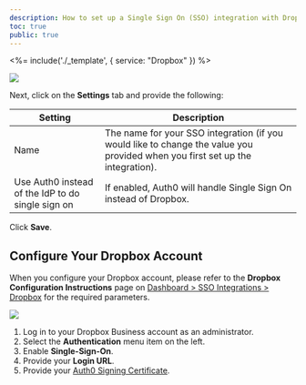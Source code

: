 ```yaml
---
description: How to set up a Single Sign On (SSO) integration with Dropbox and Auth0.
toc: true
public: true
---
```


<%= include('./_template', {
  service: "Dropbox"
}) %>

![](/media/articles/sso/integrations/dropbox/instructions.png)

Next, click on the **Settings** tab and provide the following:

Setting | Description
--------|------------
Name | The name for your SSO integration (if you would like to change the value you provided when you first set up the integration).
Use Auth0 instead of the IdP to do single sign on | If enabled, Auth0 will handle Single Sign On instead of Dropbox.

Click **Save**.

## Configure Your Dropbox Account

When you configure your Dropbox account, please refer to the **Dropbox Configuration Instructions** page on [Dashboard > SSO Integrations > Dropbox](${manage_url}/#/externalapps/) for the required parameters.

![](/media/articles/sso/integrations/dropbox/instructions.png)

1. Log in to your Dropbox Business account as an administrator.
2. Select the **Authentication** menu item on the left.
3. Enable **Single-Sign-On**.
4. Provide your **Login URL**.
5. Provide your [Auth0 Signing Certificate](https://${account.namespace}/pem).

